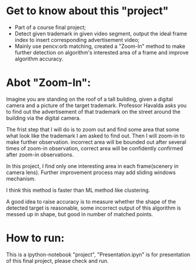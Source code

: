 # Get to know about this "project"
* Part of a course final project;
* Detect given trademark in given video segment, output the ideal frame index to insert corresponding advertisement video;
* Mainly use pencv:orb matching, created a "Zoom-In" method to make further detection on algorithm's interested area of a frame and improve algorithm accuracy.

# Abot "Zoom-In":
Imagine you are standing on the roof of a tall building, given a digital camera and a picture of the target trademark. Professor Havalda asks you to find out the advertisement of that trademark on the street around the building via the digital camera.

The frist step that I will do is to zoom out and find some area that some what look like the trademark I am asked to find out. Then I will zoom-in to make further observation. incorrect area will be bounded out after several times of zoom-in observation, correct area will be confidently confirmed after zoom-in observations.

In this project, I find only one interesting area in each frame(scenery in camera lens). Further improvement process may add sliding windows mechanism.

I think this method is faster than ML method like clustering.

A good idea to raise accuracy is to measure whether the shape of the detected target is reasonable, some incorrect output of this algorithm is messed up in shape, but good in number of matched points. 

# How to run:
This is a ipython-notebook "project", "Presentation.ipyn" is for presentation of this final project, please check and run. 

